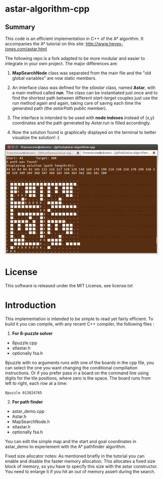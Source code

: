 astar-algorithm-cpp
===================

Summary
-------

This code is an efficient implementation in C++ of the A* algorithm. It accompanies the A* tutorial on this site: http://www.heyes-jones.com/astar.html

The following repo is a fork adapted to be more modular and easier to integrate in your own project. The major differences are:

1. **MapSearchNode** class was separated from the main file and the "old global variables" are now static members.

2. An interface class was defined for the *stlastar* class, named **Astar**, with a main method called **run**. The class can be instantiated just once and to find the shortest path between different *start*-*target* couples just use the *run* method again and again, taking care of saving each time the generated path (the *astarPath* public member).

3. The interface is intended to be used with **node indexes** instead of (x,y) coordinates and the path generated by *Astar.run* is filled accordingly.

4. Now the solution found is graphically displayed on the terminal to better visualize the solution! :)

![printedSolution](img/astar_printSolution.png)

License
=======

This software is released under the MIT License, see license.txt


Introduction
============

This implementation is intended to be simple to read yet fairly
efficient. To build it you can compile, with any recent C++ compiler,
the following files :

1. **For 8-puzzle solver**

* 8puzzle.cpp
* stlastar.h
* optionally fsa.h

8puzzle with no arguments runs with one of the boards in the cpp file, you can
select the one you want changing the conditional compiliation instructions. Or if you
prefer pass in a board on the command line using digits for the tile positions, where
zero is the space. The board runs from left to right, each row at a time:
	
    8puzzle 013824765

2. **For path finder**

* astar_demo.cpp
* Astar.h
* MapSearchNode.h
* stlastar.h
* optionally fsa.h

You can edit the simple map and the start and goal coordinates in astar_demo to experiement with the A* pathfinder algorithm.

Fixed size allocator notes: As mentioned briefly in the tutorial you can enable and disable the
faster memory allocation. This allocates a fixed size block of memory, so you have to specify this size
with the astar constructor. You need to enlarge it if you hit an out of memory assert during the
search.
